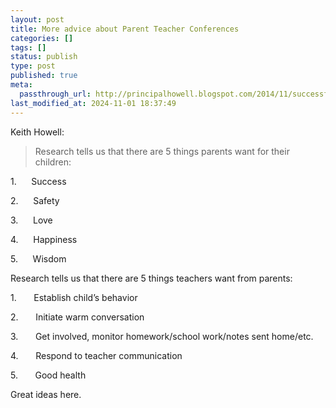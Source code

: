```yaml
---
layout: post
title: More advice about Parent Teacher Conferences
categories: []
tags: []
status: publish
type: post
published: true
meta:
  passthrough_url: http://principalhowell.blogspot.com/2014/11/successful-parentteacher-conferences.html?m=1
last_modified_at: 2024-11-01 18:37:49
---
```


Keith Howell:


>Research tells us that there are 5 things parents want for their children:
  
  
1.      Success
  
  
2.      Safety
  
  
3.      Love
  
  
4.      Happiness
  
  
5.      Wisdom
  
  
Research tells us that there are 5 things teachers want from parents: 
  
  
1.       Establish child’s behavior
  
  
2.       Initiate warm conversation
  
  
3.       Get involved, monitor homework/school work/notes sent home/etc.
  
  
4.       Respond to teacher communication
  
  
5.       Good health



Great ideas here.
